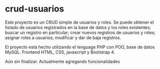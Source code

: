 # crud-usuarios

Este proyecto es un CRUD simple de usuarios y roles. Se puede obtener el listado de usuarios registrados en la base de datos y los roles existentes;
buscar un registro en particular; crear nuevos registros de usuarios y roles; asignar roles a usuarios; modificar y dar de baja registros.

El proyecto está hecho utilizando el lenguage PHP con POO, base de datos MySQL. Frontend HTML, CSS, javascript y Bootstrap 4. 

Aún sin finalizar. Actualmente agregando funcionalidades
